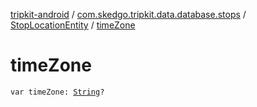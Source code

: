 [tripkit-android](../../index.md) / [com.skedgo.tripkit.data.database.stops](../index.md) / [StopLocationEntity](index.md) / [timeZone](./time-zone.md)

# timeZone

`var timeZone: `[`String`](https://kotlinlang.org/api/latest/jvm/stdlib/kotlin/-string/index.html)`?`